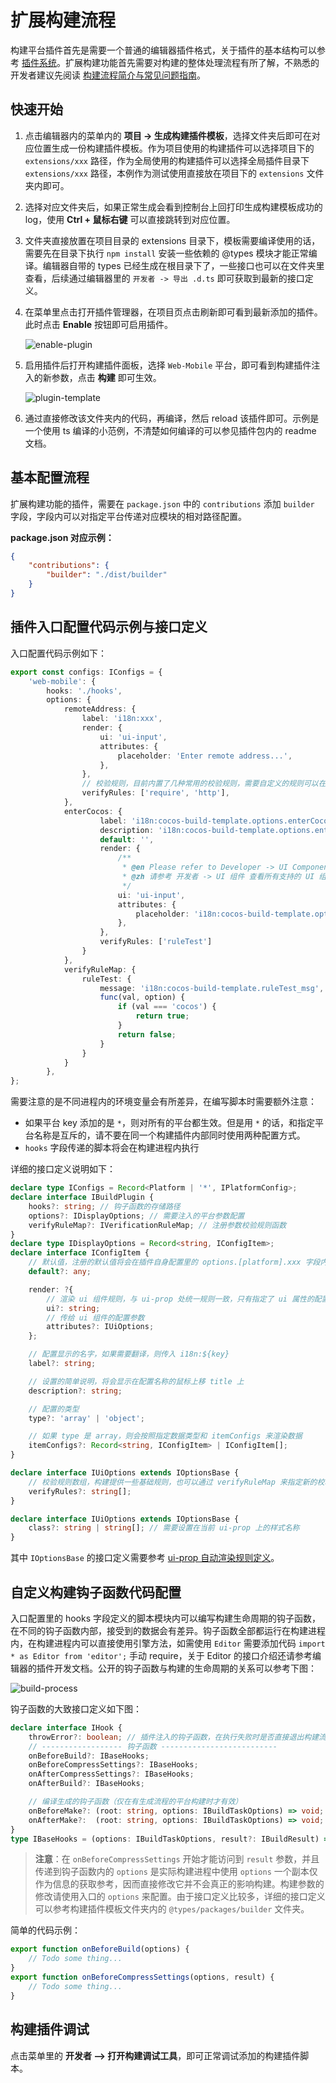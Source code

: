 # 扩展构建流程

构建平台插件首先是需要一个普通的编辑器插件格式，关于插件的基本结构可以参考 [插件系统](../extension/install.md)。扩展构建功能首先需要对构建的整体处理流程有所了解，不熟悉的开发者建议先阅读 [构建流程简介与常见问题指南](./build-guide.md)。

## 快速开始

1. 点击编辑器内的菜单内的 **项目 -> 生成构建插件模板**，选择文件夹后即可在对应位置生成一份构建插件模板。作为项目使用的构建插件可以选择项目下的 `extensions/xxx` 路径，作为全局使用的构建插件可以选择全局插件目录下 `extensions/xxx` 路径，本例作为测试使用直接放在项目下的 `extensions` 文件夹内即可。

2. 选择对应文件夹后，如果正常生成会看到控制台上回打印生成构建模板成功的 log，使用 **Ctrl + 鼠标右键** 可以直接跳转到对应位置。

3. 文件夹直接放置在项目目录的 extensions 目录下，模板需要编译使用的话，需要先在目录下执行 `npm install` 安装一些依赖的 @types 模块才能正常编译。编辑器自带的 types 已经生成在根目录下了，一些接口也可以在文件夹里查看，后续通过编辑器里的 `开发者 -> 导出 .d.ts` 即可获取到最新的接口定义。

4. 在菜单里点击打开插件管理器，在项目页点击刷新即可看到最新添加的插件。此时点击 **Enable** 按钮即可启用插件。

    ![enable-plugin](./custom-project-build-template/enable-plugin.jpg)

5. 启用插件后打开构建插件面板，选择 `Web-Mobile` 平台，即可看到构建插件注入的新参数，点击 **构建** 即可生效。

    ![plugin-template](./custom-project-build-template/plugin-template.jpg)

6. 通过直接修改该文件夹内的代码，再编译，然后 reload 该插件即可。示例是一个使用 ts 编译的小范例，不清楚如何编译的可以参见插件包内的 readme 文档。

## 基本配置流程

扩展构建功能的插件，需要在 `package.json` 中的 `contributions` 添加 `builder` 字段，字段内可以对指定平台传递对应模块的相对路径配置。

**package.json 对应示例：**

```json
{
    "contributions": {
        "builder": "./dist/builder"
    }
}
```

## 插件入口配置代码示例与接口定义

入口配置代码示例如下：

```ts
export const configs: IConfigs = {
    'web-mobile': {
        hooks: './hooks',
        options: {
            remoteAddress: {
                label: 'i18n:xxx',
                render: {
                    ui: 'ui-input',
                    attributes: {
                        placeholder: 'Enter remote address...',
                    },
                },
                // 校验规则，目前内置了几种常用的校验规则，需要自定义的规则可以在 verifyRuleMap 处填写
                verifyRules: ['require', 'http'],
            },
            enterCocos: {
                    label: 'i18n:cocos-build-template.options.enterCocos',
                    description: 'i18n:cocos-build-template.options.enterCocos',
                    default: '',
                    render: {
                        /**
                         * @en Please refer to Developer -> UI Component for a list of all supported UI components
                         * @zh 请参考 开发者 -> UI 组件 查看所有支持的 UI 组件列表
                         */
                        ui: 'ui-input',
                        attributes: {
                            placeholder: 'i18n:cocos-build-template.options.enterCocos',
                        },
                    },
                    verifyRules: ['ruleTest']
                }
            },
            verifyRuleMap: {
                ruleTest: {
                    message: 'i18n:cocos-build-template.ruleTest_msg',
                    func(val, option) {
                        if (val === 'cocos') {
                            return true;
                        }
                        return false;
                    }
                }
            }
        },
};
```

需要注意的是不同进程内的环境变量会有所差异，在编写脚本时需要额外注意：

- 如果平台 key 添加的是 `*`，则对所有的平台都生效。但是用 `*` 的话，和指定平台名称是互斥的，请不要在同一个构建插件内部同时使用两种配置方式。
- `hooks` 字段传递的脚本将会在构建进程内执行

详细的接口定义说明如下：

```ts
declare type IConfigs = Record<Platform | '*', IPlatformConfig>;
declare interface IBuildPlugin {
    hooks?: string; // 钩子函数的存储路径
    options?: IDisplayOptions; // 需要注入的平台参数配置
    verifyRuleMap?: IVerificationRuleMap; // 注册参数校验规则函数
}
declare type IDisplayOptions = Record<string, IConfigItem>;
declare interface IConfigItem {
    // 默认值，注册的默认值将会在插件自身配置里的 options.[platform].xxx 字段内
    default?: any;

    render: ?{
        // 渲染 ui 组件规则，与 ui-prop 处统一规则一致，只有指定了 ui 属性的配置才会在构建配置面板上显示
        ui?: string;
        // 传给 ui 组件的配置参数
        attributes?: IUiOptions;
    };

    // 配置显示的名字，如果需要翻译，则传入 i18n:${key}
    label?: string;

    // 设置的简单说明，将会显示在配置名称的鼠标上移 title 上
    description?: string;

    // 配置的类型
    type?: 'array' | 'object';

    // 如果 type 是 array，则会按照指定数据类型和 itemConfigs 来渲染数据
    itemConfigs?: Record<string, IConfigItem> | IConfigItem[];
}

declare interface IUiOptions extends IOptionsBase {
    // 校验规则数组，构建提供一些基础规则，也可以通过 verifyRuleMap 来指定新的校验规则，只有当传入 require 时才会做无值的校验，否则仅存在值时才校验
    verifyRules?: string[];
}

declare interface IUiOptions extends IOptionsBase {
    class?: string | string[]; // 需要设置在当前 ui-prop 上的样式名称
}
```

其中 `IOptionsBase` 的接口定义需要参考 [ui-prop 自动渲染规则定义](../extension/ui.md)。

## 自定义构建钩子函数代码配置

入口配置里的 hooks 字段定义的脚本模块内可以编写构建生命周期的钩子函数，在不同的钩子函数内部，接受到的数据会有差异。钩子函数全部都运行在构建进程内，在构建进程内可以直接使用引擎方法，如需使用 `Editor` 需要添加代码 `import * as Editor from 'editor';` 手动 require，关于 Editor 的接口介绍还请参考编辑器的插件开发文档。公开的钩子函数与构建的生命周期的关系可以参考下图：

![build-process](./custom-project-build-template/build-process.jpg)

钩子函数的大致接口定义如下图：

```ts
declare interface IHook {
    throwError?: boolean; // 插件注入的钩子函数，在执行失败时是否直接退出构建流程显示构建失败
    // ------------------ 钩子函数 --------------------------
    onBeforeBuild?: IBaseHooks;
    onBeforeCompressSettings?: IBaseHooks;
    onAfterCompressSettings?: IBaseHooks;
    onAfterBuild?: IBaseHooks;

    // 编译生成的钩子函数（仅在有生成流程的平台构建时才有效）
    onBeforeMake?: (root: string, options: IBuildTaskOptions) => void;
    onAfterMake?:  (root: string, options: IBuildTaskOptions) => void;
}
type IBaseHooks = (options: IBuildTaskOptions, result?: IBuildResult) => void;
```

> **注意**：在 `onBeforeCompressSettings` 开始才能访问到 `result` 参数，并且传递到钩子函数内的 `options` 是实际构建进程中使用 `options` 一个副本仅作为信息的获取参考，因而直接修改它并不会真正的影响构建。构建参数的修改请使用入口的 `options` 来配置。由于接口定义比较多，详细的接口定义可以参考构建插件模板文件夹内的 `@types/packages/builder` 文件夹。

简单的代码示例：

```ts
export function onBeforeBuild(options) {
    // Todo some thing...
}
export function onBeforeCompressSettings(options, result) {
    // Todo some thing...
}
```

## 构建插件调试

点击菜单里的 **开发者 —> 打开构建调试工具**，即可正常调试添加的构建插件脚本。
